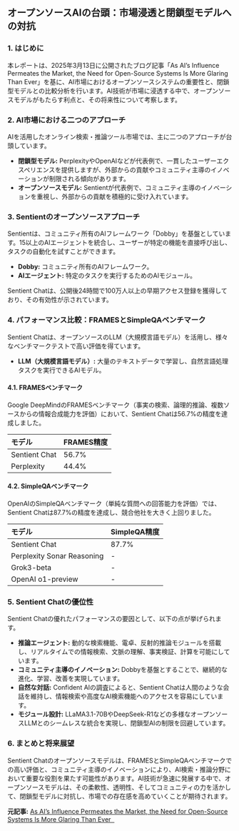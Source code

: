 ## オープンソースAIの台頭：市場浸透と閉鎖型モデルへの対抗

### 1. はじめに

本レポートは、2025年3月13日に公開されたブログ記事「As AI’s Influence Permeates the Market, the Need for Open-Source Systems Is More Glaring Than Ever」を基に、AI市場におけるオープンソースシステムの重要性と、閉鎖型モデルとの比較分析を行います。AI技術が市場に浸透する中で、オープンソースモデルがもたらす利点と、その将来性について考察します。

### 2. AI市場における二つのアプローチ

AIを活用したオンライン検索・推論ツール市場では、主に二つのアプローチが台頭しています。

* **閉鎖型モデル:** PerplexityやOpenAIなどが代表例で、一貫したユーザーエクスペリエンスを提供しますが、外部からの貢献やコミュニティ主導のイノベーションが制限される傾向があります。
* **オープンソースモデル:** Sentientが代表例で、コミュニティ主導のイノベーションを重視し、外部からの貢献を積極的に受け入れています。

### 3. Sentientのオープンソースアプローチ

Sentientは、コミュニティ所有のAIフレームワーク「Dobby」を基盤としています。15以上のAIエージェントを統合し、ユーザーが特定の機能を直接呼び出し、タスクの自動化を試すことができます。

* **Dobby:** コミュニティ所有のAIフレームワーク。
* **AIエージェント:** 特定のタスクを実行するためのAIモジュール。

Sentient Chatは、公開後24時間で100万人以上の早期アクセス登録を獲得しており、その有効性が示されています。

### 4. パフォーマンス比較：FRAMESとSimpleQAベンチマーク

Sentient Chatは、オープンソースのLLM（大規模言語モデル）を活用し、様々なベンチマークテストで高い評価を得ています。

* **LLM（大規模言語モデル）:** 大量のテキストデータで学習し、自然言語処理タスクを実行できるAIモデル。

#### 4.1. FRAMESベンチマーク

Google DeepMindのFRAMESベンチマーク（事実の検索、論理的推論、複数ソースからの情報合成能力を評価）において、Sentient Chatは56.7%の精度を達成しました。

| モデル | FRAMES精度 |
| :--------------- | :--------- |
| Sentient Chat | 56.7% |
| Perplexity | 44.4% |

#### 4.2. SimpleQAベンチマーク

OpenAIのSimpleQAベンチマーク（単純な質問への回答能力を評価）では、Sentient Chatは87.7%の精度を達成し、競合他社を大きく上回りました。

| モデル | SimpleQA精度 |
| :------------------------- | :----------- |
| Sentient Chat | 87.7% |
| Perplexity Sonar Reasoning | - |
| Grok3-beta | - |
| OpenAI o1-preview | - |

### 5. Sentient Chatの優位性

Sentient Chatの優れたパフォーマンスの要因として、以下の点が挙げられます。

* **推論エージェント:** 動的な検索機能、電卓、反射的推論モジュールを搭載し、リアルタイムでの情報検索、文脈の理解、事実検証、計算を可能にしています。
* **コミュニティ主導のイノベーション:** Dobbyを基盤とすることで、継続的な進化、学習、改善を実現しています。
* **自然な対話:** Confident AIの調査によると、Sentient Chatは人間のような会話を維持し、情報検索や高度なAI検索機能へのアクセスを容易にしています。
* **モジュール設計:** LLaMA3.1-70BやDeepSeek-R1などの多様なオープンソースLLMとのシームレスな統合を実現し、閉鎖型AIの制限を回避しています。

### 6. まとめと将来展望

Sentient Chatのオープンソースモデルは、FRAMESとSimpleQAベンチマークでの高い評価と、コミュニティ主導のイノベーションにより、AI検索・推論分野において重要な役割を果たす可能性があります。AI技術が急速に発展する中で、オープンソースモデルは、その柔軟性、透明性、そしてコミュニティの力を活かして、閉鎖型モデルに対抗し、市場での存在感を高めていくことが期待されます。


**元記事:** [As AI’s Influence Permeates the Market, the Need for Open-Source Systems Is More Glaring Than Ever  ](https://autogpt.net/as-ais-influence-permeates-the-market/)